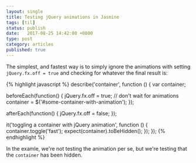 ```yaml
---
layout: single
title: Testing jQuery animations in Jasmine
tags: [til]
status: publish
date:   2017-08-25 14:42:00 +0800
type: post
category: articles
published: true
---
```


The simplest, and fastest way is to simply ignore the animations with setting `jQuery.fx.off = true`
and checking for whatever the final result is:

{% highlight javascript %}
describe('container', function () {
  var container;

  beforeEach(function() {
    jQuery.fx.off = true; // don't wait for animations
    container = $('#some-container-with-animation');
  });

  afterEach(function() {
    jQuery.fx.off = false;
  });

  it('toggling a container with jQuery animation', function () {
    container.toggle('fast');
    expect(container).toBeHidden();
  });
});
{% endhighlight %}

In the examle, we're not testing the animation per se, but we're testing that the `container`
has been hidden.
